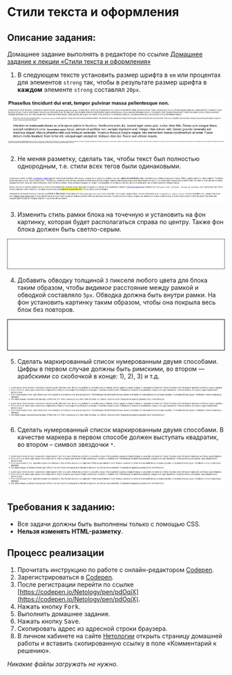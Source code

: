 Стили текста и оформления
===

## Описание задания:

Домашнее задание выполнять в редакторе по ссылке [Домашнее задание к лекции «Стили текста и оформления»](https://codepen.io/Netology/pen/pdOqjX)

1. В следующем тексте установить размер шрифта в `em` или процентах для элементов `strong` так, чтобы в результате размер шрифта в **каждом** элементе `strong` составлял `20px`.

![Задание 1](resourses/font-1.jpg)

2. Не меняя разметку, сделать так, чтобы текст был полностью однородным, т.е. стили всех тегов были одинаковыми.

![Задание 2](resourses/font-2.jpg)

3. Изменить стиль рамки блока на точечную и установить на фон картинку, которая будет располагаться справа по центру. Также фон блока должен быть светло-серым.

![Задание 3](resourses/font-3.jpg)

4. Добавить обводку толщиной `3` пикселя любого цвета для блока таким образом, чтобы *видимое* расстояние между рамкой и обводкой составляло `5px`. Обводка должна быть внутри рамки. На фон установить картинку таким образом, чтобы она покрыла весь блок без повторов.

![Задание 4](resourses/font-4.jpg)

5. Сделать маркированный список нумерованным двумя способами. Цифры в первом случае должны быть римскими, во втором — арабскими со скобочкой в конце: 1), 2), 3) и т.д.

![Задание 5](resourses/font-5.jpg)

6. Сделать нумерованный список маркированным двумя способами. В качестве маркера в первом способе должен выступать квадратик, во втором – символ звездочки `*`.

![Задание 6](resourses/font-6.jpg)

## Требования к заданию:

- Все задачи должны быть выполнены только с помощью CSS.
- **Нельзя изменять HTML-разметку**.

## Процесс реализации

1. Прочитать инструкцию по работе с онлайн-редактором [Codepen](https://netology-university.bitbucket.io/guides/wm/codepen-guide/).
2. Зарегистрироваться в [Codepen](https://codepen.io).
3. После регистрации перейти по ссылке [https://codepen.io/Netology/pen/pdOqjX](https://codepen.io/Netology/pen/pdOqjX).
4. Нажать кнопку <kbd>Fork</kbd>.
5. Выполнить домашнее задание.
6. Нажать кнопку <kbd>Save</kbd>.
7. Скопировать адрес из адресной строки браузера.
8. В личном кабинете на сайте [Нетологии](https://netology.ru/) открыть страницу домашней работы и вставить скопированную ссылку в поле «Комментарий к решению».

*Никакие файлы загружать не нужно.*
